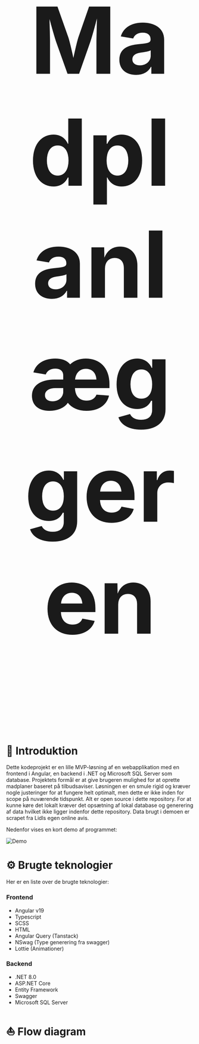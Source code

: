 ﻿﻿<div align="center">
    <h1 style="font-size: 248px;">Madplanlæggeren</h1>
    <a href="https://www.buymeacoffee.com/VishwaGauravIn" target="_blank"><img alt="" src="https://skillicons.dev/icons?i=ts,angular,dotnet,html,scss" style="vertical-align:center" /></a>
</div>
<br/>

# 👋 Introduktion

Dette kodeprojekt er en lille MVP-løsning af en webapplikation med en frontend i Angular, en backend i .NET og Microsoft SQL Server som database. Projektets formål er at give brugeren mulighed for at oprette madplaner baseret på tilbudsaviser. Løsningen er en smule rigid og kræver nogle justeringer for at fungere helt optimalt, men dette er ikke inden for scope på nuværende tidspunkt. Alt er open source i dette repository. For at kunne køre det lokalt kræver det opsætning af lokal database og generering af data hvilket ikke ligger indenfor dette repository. Data brugt i demoen er scrapet fra Lidls egen online avis.

Nedenfor vises en kort demo af programmet:

![Demo](https://github.com/user-attachments/assets/8d86b830-ac64-4a28-b47b-ec2b48a36c15)

# ⚙️ Brugte teknologier

Her er en liste over de brugte teknologier:

### Frontend

- Angular v19
- Typescript
- SCSS
- HTML
- Angular Query (Tanstack)
- NSwag (Type generering fra swagger)
- Lottie (Animationer)

### Backend

- .NET 8.0
- ASP.NET Core
- Entity Framework
- Swagger
- Microsoft SQL Server

# ⛵️ Flow diagram
